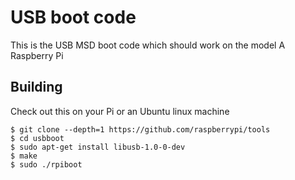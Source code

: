 # USB boot code

This is the USB MSD boot code which should work on the model A Raspberry Pi

## Building

Check out this on your Pi or an Ubuntu linux machine

```
$ git clone --depth=1 https://github.com/raspberrypi/tools
$ cd usbboot
$ sudo apt-get install libusb-1.0-0-dev
$ make
$ sudo ./rpiboot


